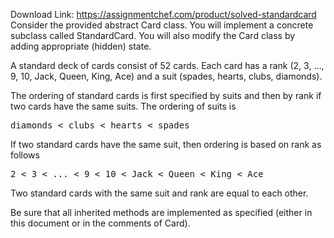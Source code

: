 Download Link: https://assignmentchef.com/product/solved-standardcard
<br>
Consider the provided abstract Card class. You will implement a concrete subclass called StandardCard. You will also modify the Card class by adding appropriate (hidden) state.

A standard deck of cards consist of 52 cards. Each card has a rank (2, 3, …, 9, 10, Jack, Queen, King, Ace) and a suit (spades, hearts, clubs, diamonds).

The ordering of standard cards is first specified by suits and then by rank if two cards have the same suits. The ordering of suits is

<pre class="ql-syntax"><span class="hljs-attribute">diamonds</span> &lt; clubs &lt; hearts &lt; spades</pre>

If two standard cards have the same suit, then ordering is based on rank as follows

<pre class="ql-syntax">2 &lt; 3 &lt; ... &lt; 9 &lt; 10 &lt; Jack &lt; Queen &lt; King &lt; Ace</pre>

Two standard cards with the same suit and rank are equal to each other.

Be sure that all inherited methods are implemented as specified (either in this document or in the comments of Card).